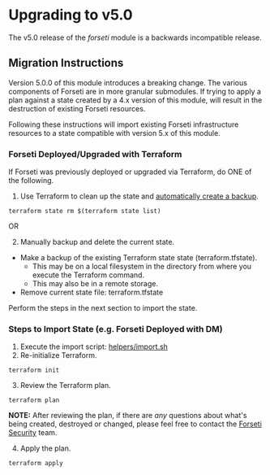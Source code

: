 # Upgrading to v5.0

The v5.0 release of the *forseti* module is a backwards incompatible
release.

## Migration Instructions

Version 5.0.0 of this module introduces a breaking change.  The various components of Forseti are in more granular submodules.  If trying to apply a plan against a state created by a 4.x version of this module, will result in the destruction of existing Forseti resources.

Following these instructions will import existing Forseti infrastructure resources to a state compatible with version 5.x of this module.

### Forseti Deployed/Upgraded with Terraform
If Forseti was previously deployed or upgraded via Terraform, do ONE of the following.
1. Use Terraform to clean up the state and [automatically create a backup](https://www.terraform.io/docs/commands/state/index.html#backups).
```
terraform state rm $(terraform state list)
```
OR<br />

2. Manually backup and delete the current state.
  - Make a backup of the existing Terraform state state (terraform.tfstate).
    - This may be on a local filesystem in the directory from where you execute the Terraform command.
    - This may also be in a remote storage.
  - Remove current state file: terraform.tfstate

Perform the steps in the next section to import the state.

### Steps to Import State (e.g. Forseti Deployed with DM)
1. Execute the import script: [helpers/import.sh](../helpers/import.sh)
2. Re-initialize Terraform.
```
terraform init
```
3. Review the Terraform plan.
```
terraform plan
```
**NOTE:** After reviewing the plan, if there are *any* questions about what's being created, destroyed or changed, please feel free to contact the [Forseti Security](https://forsetisecurity.org/docs/latest/use/get-help.html) team.

4. Apply the plan.
```
terraform apply
```
